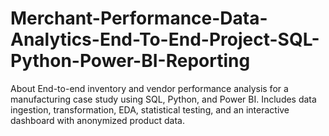 # Merchant-Performance-Data-Analytics-End-To-End-Project-SQL-Python-Power-BI-Reporting
About End-to-end inventory and vendor performance analysis for a manufacturing case study using SQL, Python, and Power BI. Includes data ingestion, transformation, EDA, statistical testing, and an interactive dashboard with anonymized product data.
